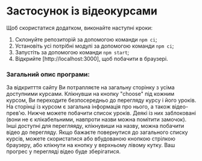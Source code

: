 # Застосунок із відеокурсами

Щоб скористатися додатком, виконайте наступні кроки:

1. Склонуйте репозиторій за допомогою команди `npm ci`;
2. Установіть усі потрібні модулі за допомогою команди `npm ci`;
3. Запустіть за допомогою команди `npm start`;
4. Відкрийте [http://localhost:3000], щоб побачити в браузері.

### Загальний опис програми:

За відкритття сайту Ви потрапляєте на загальну сторінку з усіма доступними курсами. Клікнувши на кнопку "choose" під кожним курсом, Ви переходите безпосередньо до перегляду курсу і його уроків. На сторінці із курсом є загальна інформація про нього, а також відео-прев'ю. Нижче можете побачити список уроків. Деякі із них заблоковані (вони не є клікабельними, навпроти назви можна помітити замочок). Інші доступні для перегляяду, клікнувиши на назву, можна побачити відео до перегляду. Якщо бажаєте повернутися до загального списку курсів, можете скористатися або вбудованою кнопкою стрілкою браузеру, або клікнути на кнопку у верхньому лівому кутку. Ваш прогрес у перегляді відео буде зберігатися.
